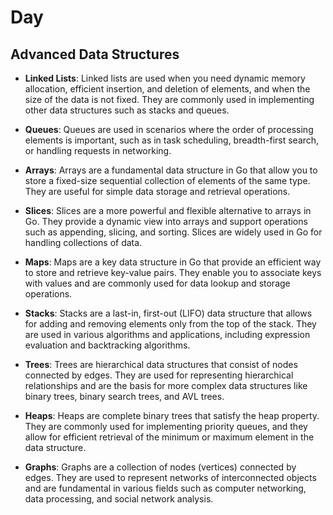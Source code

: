 # Day

## Advanced Data Structures


- **Linked Lists**: Linked lists are used when you need dynamic memory allocation, efficient insertion, and deletion of elements, and when the size of the data is not fixed. They are commonly used in implementing other data structures such as stacks and queues.

- **Queues**: Queues are used in scenarios where the order of processing elements is important, such as in task scheduling, breadth-first search, or handling requests in networking.

- **Arrays**: Arrays are a fundamental data structure in Go that allow you to store a fixed-size sequential collection of elements of the same type. They are useful for simple data storage and retrieval operations.

- **Slices**: Slices are a more powerful and flexible alternative to arrays in Go. They provide a dynamic view into arrays and support operations such as appending, slicing, and sorting. Slices are widely used in Go for handling collections of data.

- **Maps**: Maps are a key data structure in Go that provide an efficient way to store and retrieve key-value pairs. They enable you to associate keys with values and are commonly used for data lookup and storage operations.

- **Stacks**: Stacks are a last-in, first-out (LIFO) data structure that allows for adding and removing elements only from the top of the stack. They are used in various algorithms and applications, including expression evaluation and backtracking algorithms.

- **Trees**: Trees are hierarchical data structures that consist of nodes connected by edges. They are used for representing hierarchical relationships and are the basis for more complex data structures like binary trees, binary search trees, and AVL trees.

- **Heaps**: Heaps are complete binary trees that satisfy the heap property. They are commonly used for implementing priority queues, and they allow for efficient retrieval of the minimum or maximum element in the data structure.

- **Graphs**: Graphs are a collection of nodes (vertices) connected by edges. They are used to represent networks of interconnected objects and are fundamental in various fields such as computer networking, data processing, and social network analysis.

